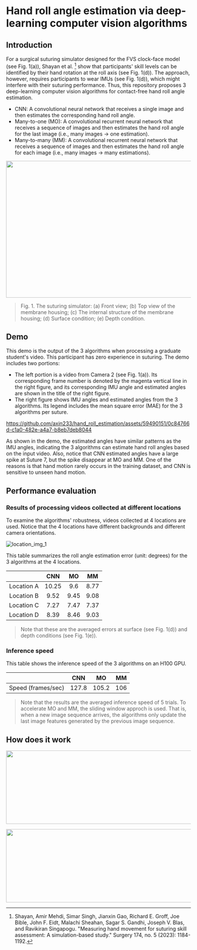 # Hand roll angle estimation via deep-learning computer vision algorithms

## Introduction
For a surgical suturing simulator designed for the FVS clock-face model (see Fig. 1(a)), Shayan et al. [^Mehdi_paper] show that participants' skill levels can be identified by their hand rotation at the roll axis (see Fig. 1(d)). The approach, however, requires participants to wear IMUs (see Fig. 1(d)), which might interfere with their suturing performance. Thus, this repository proposes 3 deep-learning computer vision algorithms for contact-free hand roll angle estimation.
- CNN: A convolutional neural network that receives a single image and then estimates the corresponding hand roll angle.
- Many-to-one (MO): A convolutional recurrent neural network that receives a sequence of images and then estimates the hand roll angle for the last image (i.e., many images -> one estimation).
- Many-to-many (MM): A convolutional recurrent neural network that receives a sequence of images and then estimates the hand roll angle for each image (i.e., many images -> many estimations).

<!--
![simulator_v1](https://github.com/axin233/hand_roll_estimation/assets/59490151/4eac4c05-d48b-4527-999a-c96100a86ed6)
-->

<p align="center">
  <img width="661" height="373" src="https://github.com/axin233/hand_roll_estimation/assets/59490151/4eac4c05-d48b-4527-999a-c96100a86ed6">
</p>

> Fig. 1. The suturing simulator: (a) Front view; (b) Top view of the membrane housing; (c) The internal structure of the membrane housing; (d) Surface condition; (e) Depth condition.

[^Mehdi_paper]:
    Shayan, Amir Mehdi, Simar Singh, Jianxin Gao, Richard E. Groff, Joe Bible, John F. Eidt, Malachi Sheahan, Sagar S. Gandhi, Joseph V. Blas, and Ravikiran Singapogu. "Measuring hand movement for suturing skill assessment: A simulation-based study." Surgery 174, no. 5 (2023): 1184-1192.


## Demo
This demo is the output of the 3 algorithms when processing a graduate student's video. This participant has zero experience in suturing. The demo includes two portions:
- The left portion is a video from Camera 2 (see Fig. 1(a)). Its corresponding frame number is denoted by the magenta vertical line in the right figure, and its corresponding IMU angle and estimated angles are shown in the title of the right figure.
- The right figure shows IMU angles and estimated angles from the 3 algorithms. Its legend includes the mean square error (MAE) for the 3 algorithms per suture. 

https://github.com/axin233/hand_roll_estimation/assets/59490151/0c84766d-c1a0-482e-a4a7-b8eb7deb8044

As shown in the demo, the estimated angles have similar patterns as the IMU angles, indicating the 3 algorithms can estimate hand roll angles based on the input video. Also, notice that CNN estimated angles have a large spike at Suture 7, but the spike disappear at MO and MM. One of the reasons is that hand motion rarely occurs in the training dataset, and CNN is sensitive to unseen hand motion.

## Performance evaluation

### Results of processing videos collected at different locations

To examine the algorithms' robustness, videos collected at 4 locations are used. Notice that the 4 locations have different backgrounds and different camera orientations. 

![location_img_1](https://github.com/axin233/hand_roll_estimation/assets/59490151/7be46c6a-8521-43f0-a2fc-6283e100c16f)

This table summarizes the roll angle estimation error (unit: degrees) for the 3 algorithms at the 4 locations.

|          | CNN | MO | MM |
| :------: | :------: | :------: | :------: |
| Location A | 10.25 | 9.6 | 8.77 |
| Location B | 9.52 | 9.45 | 9.08 |
| Location C | 7.27 | 7.47 | 7.37 |
| Location D | 8.39 | 8.46 | 9.03 |

> Note that these are the averaged errors at surface (see Fig. 1(d)) and depth conditions (see Fig. 1(e)).

### Inference speed

This table shows the inference speed of the 3 algorithms on an H100 GPU.

|          | CNN | MO | MM |
| :------: | :------: | :------: | :------: |
| Speed (frames/sec) | 127.8 | 105.2 | 106 |

> Note that the results are the averaged inference speed of 5 trials. To accelerate MO and MM, the sliding window approch is used. That is, when a new image sequence arrives, the algorithms only update the last image features generated by the previous image sequence.
 
## How does it work

<!--
![dataset_code](https://github.com/axin233/hand_roll_estimation/assets/59490151/795213f7-1eee-49f2-8545-b6f58d5d4450)
-->

<p align="center">
  <img width="600" height="200" src="https://github.com/axin233/hand_roll_estimation/assets/59490151/795213f7-1eee-49f2-8545-b6f58d5d4450">
</p>

<!--
![network](https://github.com/axin233/hand_roll_estimation/assets/59490151/0ff6bb9a-a3ff-4265-add1-736cd2ac9750)
-->

<p align="center">
  <img width="690" height="200" src="https://github.com/axin233/hand_roll_estimation/assets/59490151/0ff6bb9a-a3ff-4265-add1-736cd2ac9750">
</p>


<!--
|          | CNN (surface) | MO (surface) | MM (surface) | CNN (depth) | MO (depth) | MM (depth) |
| :------: | :------: | :------: | :------: | :------: | :------: | :------: |
| Location A | 9.79 | 9.08 | 8.42 | 10.71 | 10.11 | 9.12 |
| Location B | 7.04 | 7.4 | 6.99 | 12.07 | 11.54 | 11.21 |
| Location C | 6.35 | 6.45 | 6.26 | 8.21 | 8.52 | 8.52 |
| Location D | 6.73 | 6.42 | 6.95 | 10.79 | 11.4 | 12.05 |
-->
